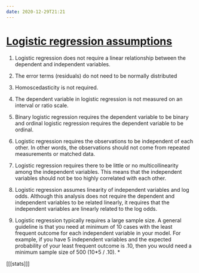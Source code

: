 ```yaml
---
date: 2020-12-29T21:21
---
```


# [Logistic regression assumptions](https://goo.gl/y6hXvi)

1. Logistic regression does not require a linear relationship between the dependent and independent variables.

2. The error terms (residuals) do not need to be normally distributed

3. Homoscedasticity is not required.

4. The dependent variable in logistic regression is not measured on an interval or ratio scale.

5. Binary logistic regression requires the dependent variable to be binary and ordinal logistic regression requires the dependent variable to be ordinal.

6. Logistic regression requires the observations to be independent of each other.  In other words, the observations should not come from repeated measurements or matched data.

7. Logistic regression requires there to be little or no multicollinearity among the independent variables. This means that the independent variables should not be too highly correlated with each other.

8. Logistic regression assumes linearity of independent variables and log odds.  Although this analysis does not require the dependent and independent variables to be related linearly, it requires that the independent variables are linearly related to the log odds.

9. Logistic regression typically requires a large sample size. A general guideline is that you need at minimum of 10 cases with the least frequent outcome for each independent variable in your model. For example, if you have 5 independent variables and the expected probability of your least frequent outcome is .10, then you would need a minimum sample size of 500 (10*5 / .10). *

[[[stats]]]
